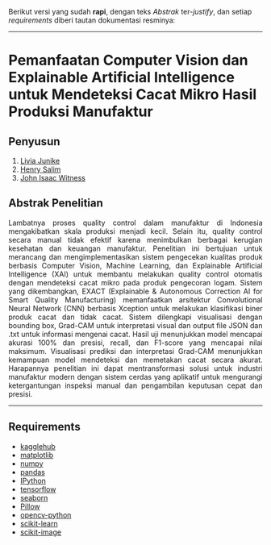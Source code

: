Berikut versi yang sudah **rapi**, dengan teks *Abstrak* ter-*justify*, dan setiap *requirements* diberi tautan dokumentasi resminya:

---

# Pemanfaatan Computer Vision dan Explainable Artificial Intelligence untuk Mendeteksi Cacat Mikro Hasil Produksi Manufaktur

## Penyusun

1. [Livia Junike](https://github.com/junikxz)
2. [Henry Salim](https://github.com/henrysalim)
3. [John Isaac Witness](https://github.com/akunjone)

## Abstrak Penelitian

<p align="justify">
Lambatnya proses quality control dalam manufaktur di Indonesia mengakibatkan skala produksi menjadi kecil. Selain itu, quality control secara manual tidak efektif karena menimbulkan berbagai kerugian kesehatan dan keuangan manufaktur. Penelitian ini bertujuan untuk merancang dan mengimplementasikan sistem pengecekan kualitas produk berbasis Computer Vision, Machine Learning, dan Explainable Artificial Intelligence (XAI) untuk membantu melakukan quality control otomatis dengan mendeteksi cacat mikro pada produk pengecoran logam. Sistem yang dikembangkan, EXACT (Explainable & Autonomous Correction AI for Smart Quality Manufacturing) memanfaatkan arsitektur Convolutional Neural Network (CNN) berbasis Xception untuk melakukan klasifikasi biner produk cacat dan tidak cacat. Sistem dilengkapi visualisasi dengan bounding box, Grad-CAM untuk interpretasi visual dan output file JSON dan .txt untuk informasi mengenai cacat. Hasil uji menunjukkan model mencapai akurasi 100% dan presisi, recall, dan F1-score yang mencapai nilai maksimum. Visualisasi prediksi dan interpretasi Grad-CAM menunjukkan kemampuan model mendeteksi dan memetakan cacat secara akurat. Harapannya penelitian ini dapat mentransformasi solusi untuk industri manufaktur modern dengan sistem cerdas yang aplikatif untuk mengurangi ketergantungan inspeksi manual dan pengambilan keputusan cepat dan presisi.
</p>

---
## Requirements

* [kagglehub](https://pypi.org/project/kagglehub/)
* [matplotlib](https://matplotlib.org/stable/users/installing/index.html)
* [numpy](https://numpy.org/install/)
* [pandas](https://pandas.pydata.org/docs/getting_started/install.html)
* [IPython](https://ipython.readthedocs.io/en/stable/install/index.html)
* [tensorflow](https://www.tensorflow.org/install)
* [seaborn](https://seaborn.pydata.org/installing.html)
* [Pillow](https://pillow.readthedocs.io/en/stable/installation.html)
* [opencv-python](https://pypi.org/project/opencv-python/)
* [scikit-learn](https://scikit-learn.org/stable/install.html)
* [scikit-image](https://scikit-image.org/docs/stable/install.html)
